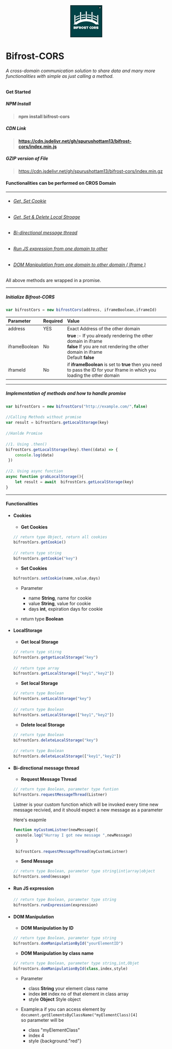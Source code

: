 <center>
<img src="logo.jpg" width="100px" height="100"/>
</center>

# Bifrost-CORS
###### A cross-domain communication solution to share data and many more  functionalities with simple as just calling a method.

#### Get Started
 ##### NPM Install
> __npm install bifrost-cors__
##### CDN Link
>__https://cdn.jsdelivr.net/gh/spurushottam13/bifrost-cors/index.min.js__

##### GZIP version of File
>https://cdn.jsdelivr.net/gh/spurushottam13/bifrost-cors/index.min.gz

#### Functionalities can be performed on CROS Domain
 -------------
 
- ###### [Get, Set Cookie](#cookies)
- ###### [Get, Set & Delete  Local Stroage](#localStorage) 
- ###### [Bi-directional message thread](#bi-directional-message-thread-1)
- ###### [Run JS expression from one domain to other](#run-jS-expression)
- ###### [DOM Manipulation from one domain to other domain ( Iframe )](#dOM-manipulation)

All above methods are wrapped in a promise. 



----
##### Initialize Bifrost-CORS
```javascript
var bifrostCors = new bifrostCors(address, iframeBoolean,iframeId)	
```
| Parameter        | Required           | Value  |
| :------------- |:---------------------|:-----|
| address      | YES | Exact Address of the other domain|
| iframeBoolean| No     |  <b>true</b> :- If you already rendering the other domain in iframe <br> <b>false</b> If you are not rendering the other domain in iframe <br> Default <b>false</b> |
| iframeId| No     |  if __iframeBoolean__ is set to __true__ then you need to pass the ID for your Iframe in which you loading the other domain |

---
##### Implementation of methods and how to handle promise
```javascript
var bifrostCors = new bifrostCors("http://example.com/",false)

//Calling Methods without promise
var result = bifrostCors.getLocalStorage(key)

//Hanlde Promise

//1. Using .then()
bifrostCors.getLocalStorage(key).then((data) => {
	console.log(data)
 })

//2. Using async function
async function grabLocalStorage(){
	let result = await  bifrostCors.getLocalStorage(key)
}
```
---
#### Functionalities
* #### Cookies
	* __Get Cookies__
	```javascript
    // return type Object, return all cookies
    bifrostCors.getCookie() 
    
   // return type string
   bifrostCors.getCookie("key")
    ```
    
    * __Set Cookies__
	```javascript
    bifrostCors.setCookie(name,value,days)   
     ```
     * Parameter 
     	* name __String__,  name for cookie
        * value __String__, value for cookie
        * days __int__, expiration days for cookie
        
     * return type __Boolean__
     
* #### LocalStorage	
	* __Get local Storage__
	```javascript
    // return type stirng
    bifrostCors.getgetLocalStorage("key") 
    
    // return type array
    bifrostCors.getLocalStorage(["key1","key2"])
    ```
    
    * __Set local Storage__
	```javascript
    // return type Boolean
    bifrostCors.setLocalStorage("key") 
    
    // return type Boolean
    bifrostCors.setLocalStorage(["key1","key2"])
    ```
    
    * __Delete local Storage__
	```javascript
    // return type Boolean
    bifrostCors.deleteLocalStorage("key") 
    
    // return type Boolean
    bifrostCors.deleteLocalStorage(["key1","key2"])
    ```

* #### Bi-directional message thread
	* __Request Message Thread__
	```javascript
    // return type Boolean, parameter type funtion
    bifrostCors.requestMessageThread(Listner)
    ```
   Listner is your custom function which will be invoked every time new message recivied, and it should expect a new message as a parameter
    
   Here's exapmle
   
   ```javascript
   function myCustomListner(newMessage){
   	cosnole.log("Hurray I got new message ",newMessage)
    }
    
    bifrostCors.requestMessageThread(myCustomListner)
   ```
   
    * __Send Message__
	```javascript
    // return type Boolean, parameter type string|int|array|object
    bifrostCors.send(message)
     ```
     
* #### Run JS expression
	```javascript
    // return type Boolean, parameter type string
    bifrostCors.runExpression(expression)
     ```
* #### DOM Manipulation
	* __DOM Manipulation by ID__
	```javascript
    // return type Boolean, parameter type string
    bifrostCors.domManipulationById("yourElementID")
     ```
    * __DOM Manipulation by class name__
	```javascript
    // return type Boolean, parameter type string,int,Objet
    bifrostCors.domManipulationById(class,index,style)
     ```
  	* Parameter 
     	* class __String__  your element class name
        * index __int__ index no of that element in class array
        * style __Object__ Style object
        
    * Example:a
    if you can access element by 
    ```document.getElementsByClassName("myElementClass)[4]```<br/>
    so parameter will be <br/>
    	* class "myElementClass"
    	* index 4
    	* style {background:"red"}
